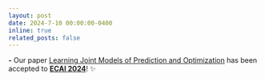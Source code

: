 ```yaml
---
layout: post
date: 2024-7-10 00:00:00-0400
inline: true
related_posts: false
---
```


**\-** Our paper [Learning Joint Models of Prediction and Optimization](https://arxiv.org/abs/2311.13087) has been accepted to **[ECAI 2024](https://www.ecai2024.eu)**! :sparkles:
